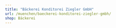 ```yaml
---
title: "Bäckerei Konditorei Ziegler GmbH"
url: /muenchen/baeckerei-konditorei-ziegler-gmbh/
shop: Bäckerei
---
```

